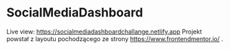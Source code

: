 # SocialMediaDashboard
Live view: https://socialmediadashboardchallange.netlify.app
Projekt powstał z layoutu pochodzącego ze strony https://www.frontendmentor.io/ .
